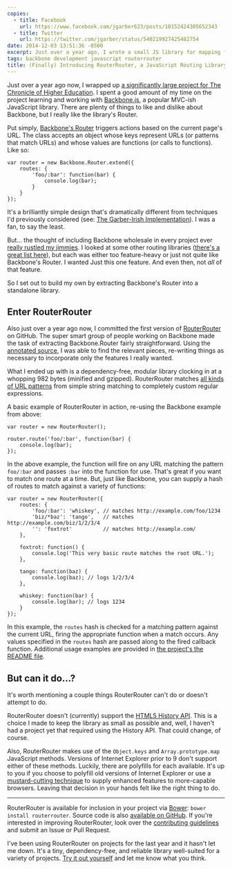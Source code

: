 ```yaml
---
copies:
  - title: Facebook
    url: https://www.facebook.com/jgarber623/posts/10152424305652343
  - title: Twitter
    url: https://twitter.com/jgarber/status/540219927425482754
date: 2014-12-03 13:51:36 -0500
excerpt: Just over a year ago, I wrote a small JS library for mapping functions to URLs. It's based on Backbone's Router.
tags: backbone development javascript routerrouter
title: (Finally) Introducing RouterRouter, a JavaScript Routing Library derived from Backbone
---
```


Just over a year ago now, I wrapped up [a significantly large project for The Chronicle of Higher Education](http://viget.com/work/chronicle-vitae). I spent a good amount of my time on the project learning and working with [Backbone.js](http://backbonejs.org), a popular MVC-ish JavaScript library. There are plenty of things to like and dislike about Backbone, but I really like the library's Router.

Put simply, [Backbone's Router](http://backbonejs.org/#Router) triggers actions based on the current page's URL. The class accepts an object whose keys represent URLs (or patterns that match URLs) and whose values are functions (or calls to functions). Like so:

	var router = new Backbone.Router.extend({
	    routes: {
	        'foo/:bar': function(bar) {
	            console.log(bar);
	        }
	    }
	});

It's a brilliantly simple design that's dramatically different from techniques I'd previously considered (see: [The Garber-Irish Implementation](http://viget.com/inspire/extending-paul-irishs-comprehensive-dom-ready-execution)). I was a fan, to say the least.

But… the thought of including Backbone wholesale in every project ever [really rustled my jimmies](http://i0.kym-cdn.com/photos/images/newsfeed/000/249/839/14f.jpg). I looked at some other routing libraries ([there's a great list here](http://microjs.com/#routing)), but each was either too feature-heavy or just not quite like Backbone's Router. I wanted Just this one feature. And even then, not _all_ of that feature.

So I set out to build my own by extracting Backbone's Router into a standalone library.

## Enter RouterRouter

Also just over a year ago now, I committed the first version of [RouterRouter](https://github.com/jgarber623/RouterRouter) on GitHub. The super smart group of people working on Backbone made the task of extracting Backbone.Router fairly straightforward. Using the [annotated source](http://backbonejs.org/docs/backbone.html#section-155), I was able to find the relevant pieces, re-writing things as necessary to incorporate only the features I really wanted.

What I ended up with is a dependency-free, modular library clocking in at a whopping 982 bytes (minified and gzipped). RouterRouter matches [all kinds of URL patterns](https://github.com/jgarber623/RouterRouter#pattern-matching) from simple string matching to completely custom regular expressions.

A basic example of RouterRouter in action, re-using the Backbone example from above:

	var router = new RouterRouter();

	router.route('foo/:bar', function(bar) {
	    console.log(bar);
	});

In the above example, the function will fire on any URL matching the pattern `foo/:bar` and passes `:bar` into the function for use. That's great if you want to match one route at a time. But, just like Backbone, you can supply a hash of routes to match against a variety of functions:

	var router = new RouterRouter({
	    routes: {
	        'foo/:bar': 'whiskey', // matches http://example.com/foo/1234
	        'biz/*baz': 'tango',   // matches http://example.com/biz/1/2/3/4
	        '': 'foxtrot'          // matches http://example.com/
	    },

	    foxtrot: function() {
	        console.log('This very basic route matches the root URL.');
	    },

	    tango: function(baz) {
	        console.log(baz); // logs 1/2/3/4
	    },

	    whiskey: function(bar) {
	        console.log(bar); // logs 1234
	    }
	});

In this example, the `routes` hash is checked for a matching pattern against the current URL, firing the appropriate function when a match occurs. Any values specified in the `routes` hash are passed along to the fired callback function. Additional usage examples are provided in [the project's the README file](https://github.com/jgarber623/RouterRouter/blob/master/README.md).

## But can it do…?

It's worth mentioning a couple things RouterRouter can't do or doesn't attempt to do.

RouterRouter doesn't (currently) support the [HTML5 History API](http://diveintohtml5.info/history.html). This is a choice I made to keep the library as small as possible and, well, I haven't had a project yet that required using the History API. That could change, of course.

Also, RouterRouter makes use of the `Object.keys` and `Array.prototype.map` JavaScript methods. Versions of Internet Explorer prior to 9 don't support either of these methods. Luckily, there are polyfills for each available. It's up to you if you choose to polyfill old versions of Internet Explorer or use a [mustard-cutting technique](http://responsivenews.co.uk/post/18948466399/cutting-the-mustard) to supply enhanced features to more-capable browsers. Leaving that decision in your hands felt like the right thing to do.

---

RouterRouter is available for inclusion in your project via [Bower](http://bower.io/): `bower install routerrouter`. Source code is also [available on GitHub](https://github.com/jgarber623/RouterRouter). If you're interested in improving RouterRouter, look over the [contributing guidelines](https://github.com/jgarber623/RouterRouter/blob/master/CONTRIBUTING.md) and submit an Issue or Pull Request.

I've been using RouterRouter on projects for the last year and it hasn't let me down. It's a tiny, dependency-free, and reliable library well-suited for a variety of projects. [Try it out yourself](https://github.com/jgarber623/RouterRouter) and let me know what you think.